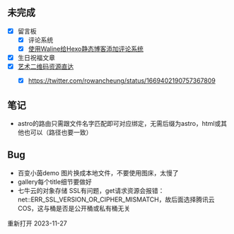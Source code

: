 ## 未完成

- [X] 留言板
  - [X] 评论系统
  - [X] [使用Waline给Hexo静态博客添加评论系统](https://www.eula.club/blogs/%E4%BD%BF%E7%94%A8Waline%E7%BB%99Hexo%E9%9D%99%E6%80%81%E5%8D%9A%E5%AE%A2%E6%B7%BB%E5%8A%A0%E8%AF%84%E8%AE%BA%E7%B3%BB%E7%BB%9F.html#_1-waline%E7%AE%80%E4%BB%8B)
- [X] 生日祝福文章
- [X] [艺术二维码资源直达](https://www.uisdc.com/ai-draw-qr-code)
  - [X] https://twitter.com/rowancheung/status/1669402190757367809


## 笔记

- astro的路由只需跟文件名字匹配即可对应绑定，无需后缀为astro，html或其他也可以（路径也要一致）


## Bug

- 百变小茵demo 图片换成本地文件，不要使用图床，太慢了
- gallery每个title细节要做好
- 七牛云的对象存储 SSL有问题，get请求资源会报错：net::ERR_SSL_VERSION_OR_CIPHER_MISMATCH，故后面选择腾讯云COS，这与桶是否是公开桶或私有桶无关


重新打开 2023-11-27
